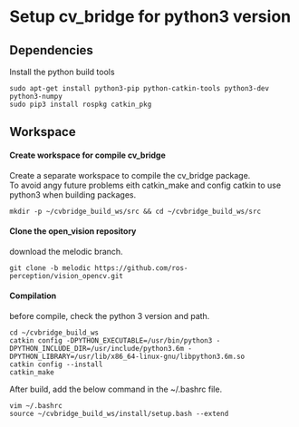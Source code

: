 # Setup cv_bridge for python3 version

## Dependencies
  Install the python build tools  
   ~~~
   sudo apt-get install python3-pip python-catkin-tools python3-dev python3-numpy
   sudo pip3 install rospkg catkin_pkg
   ~~~
## Workspace
#### Create workspace for compile cv_bridge
  Create a separate workspace to compile the cv_bridge package.  
  To avoid angy future problems eith catkin_make and config catkin to use python3 when building packages.  
  ~~~
  mkdir -p ~/cvbridge_build_ws/src && cd ~/cvbridge_build_ws/src
  ~~~
#### Clone the open_vision repository
  download the melodic branch.  
  ~~~
  git clone -b melodic https://github.com/ros-perception/vision_opencv.git
  ~~~
#### Compilation
  before compile, check the python 3 version and path.  
  ~~~
  cd ~/cvbridge_build_ws
  catkin config -DPYTHON_EXECUTABLE=/usr/bin/python3 -DPYTHON_INCLUDE_DIR=/usr/include/python3.6m -DPYTHON_LIBRARY=/usr/lib/x86_64-linux-gnu/libpython3.6m.so  
  catkin config --install
  catkin_make
  ~~~
  After build, add the below command in the ~/.bashrc file.  
  ~~~
  vim ~/.bashrc
  source ~/cvbridge_build_ws/install/setup.bash --extend
  ~~~
